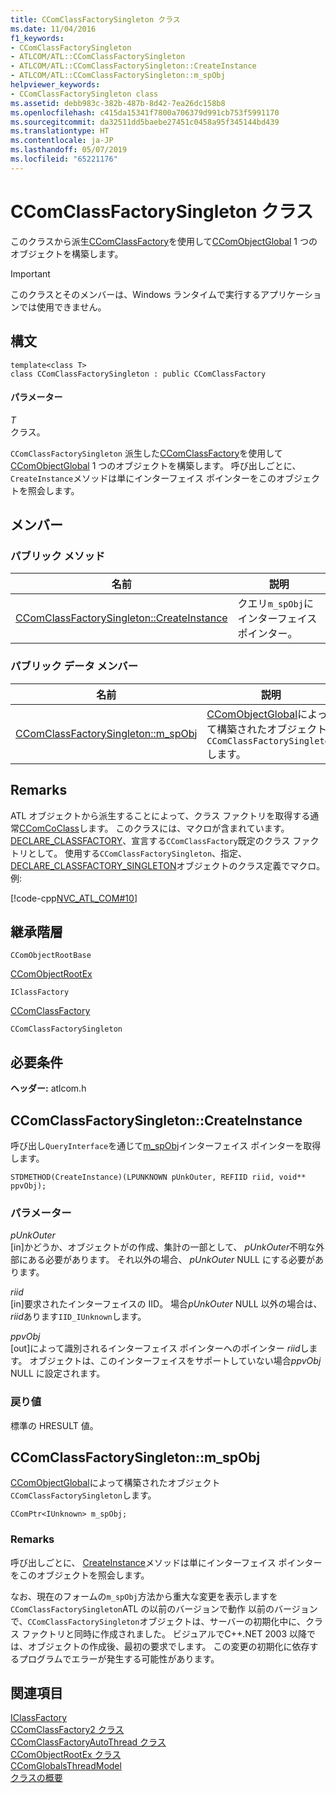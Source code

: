 ```yaml
---
title: CComClassFactorySingleton クラス
ms.date: 11/04/2016
f1_keywords:
- CComClassFactorySingleton
- ATLCOM/ATL::CComClassFactorySingleton
- ATLCOM/ATL::CComClassFactorySingleton::CreateInstance
- ATLCOM/ATL::CComClassFactorySingleton::m_spObj
helpviewer_keywords:
- CComClassFactorySingleton class
ms.assetid: debb983c-382b-487b-8d42-7ea26dc158b8
ms.openlocfilehash: c415da15341f7800a706379d991cb753f5991170
ms.sourcegitcommit: da32511dd5baebe27451c0458a95f345144bd439
ms.translationtype: HT
ms.contentlocale: ja-JP
ms.lasthandoff: 05/07/2019
ms.locfileid: "65221176"
---
```

# <a name="ccomclassfactorysingleton-class"></a>CComClassFactorySingleton クラス

このクラスから派生[CComClassFactory](../../atl/reference/ccomclassfactory-class.md)を使用して[CComObjectGlobal](../../atl/reference/ccomobjectglobal-class.md) 1 つのオブジェクトを構築します。

> [!IMPORTANT]
>  このクラスとそのメンバーは、Windows ランタイムで実行するアプリケーションでは使用できません。

## <a name="syntax"></a>構文

```
template<class T>
class CComClassFactorySingleton : public CComClassFactory
```

#### <a name="parameters"></a>パラメーター

*T*<br/>
クラス。

`CComClassFactorySingleton` 派生した[CComClassFactory](../../atl/reference/ccomclassfactory-class.md)を使用して[CComObjectGlobal](../../atl/reference/ccomobjectglobal-class.md) 1 つのオブジェクトを構築します。 呼び出しごとに、`CreateInstance`メソッドは単にインターフェイス ポインターをこのオブジェクトを照会します。

## <a name="members"></a>メンバー

### <a name="public-methods"></a>パブリック メソッド

|名前|説明|
|----------|-----------------|
|[CComClassFactorySingleton::CreateInstance](#createinstance)|クエリ`m_spObj`にインターフェイス ポインター。|

### <a name="public-data-members"></a>パブリック データ メンバー

|名前|説明|
|----------|-----------------|
|[CComClassFactorySingleton::m_spObj](#m_spobj)|[CComObjectGlobal](../../atl/reference/ccomobjectglobal-class.md)によって構築されたオブジェクト`CComClassFactorySingleton`します。|

## <a name="remarks"></a>Remarks

ATL オブジェクトから派生することによって、クラス ファクトリを取得する通常[CComCoClass](../../atl/reference/ccomcoclass-class.md)します。 このクラスには、マクロが含まれています。 [DECLARE_CLASSFACTORY](aggregation-and-class-factory-macros.md#declare_classfactory)、宣言する`CComClassFactory`既定のクラス ファクトリとして。 使用する`CComClassFactorySingleton`、指定、 [DECLARE_CLASSFACTORY_SINGLETON](aggregation-and-class-factory-macros.md#declare_classfactory_singleton)オブジェクトのクラス定義でマクロ。 例:

[!code-cpp[NVC_ATL_COM#10](../../atl/codesnippet/cpp/ccomclassfactorysingleton-class_1.h)]

## <a name="inheritance-hierarchy"></a>継承階層

`CComObjectRootBase`

[CComObjectRootEx](../../atl/reference/ccomobjectrootex-class.md)

`IClassFactory`

[CComClassFactory](../../atl/reference/ccomclassfactory-class.md)

`CComClassFactorySingleton`

## <a name="requirements"></a>必要条件

**ヘッダー:** atlcom.h

##  <a name="createinstance"></a>  CComClassFactorySingleton::CreateInstance

呼び出し`QueryInterface`を通じて[m_spObj](#m_spobj)インターフェイス ポインターを取得します。

```
STDMETHOD(CreateInstance)(LPUNKNOWN pUnkOuter, REFIID riid, void** ppvObj);
```

### <a name="parameters"></a>パラメーター

*pUnkOuter*<br/>
[in]かどうか、オブジェクトがの作成、集計の一部として、 *pUnkOuter*不明な外部にある必要があります。 それ以外の場合、 *pUnkOuter* NULL にする必要があります。

*riid*<br/>
[in]要求されたインターフェイスの IID。 場合*pUnkOuter* NULL 以外の場合は、 *riid*あります`IID_IUnknown`します。

*ppvObj*<br/>
[out]によって識別されるインターフェイス ポインターへのポインター *riid*します。 オブジェクトは、このインターフェイスをサポートしていない場合*ppvObj* NULL に設定されます。

### <a name="return-value"></a>戻り値

標準の HRESULT 値。

##  <a name="m_spobj"></a>  CComClassFactorySingleton::m_spObj

[CComObjectGlobal](../../atl/reference/ccomobjectglobal-class.md)によって構築されたオブジェクト`CComClassFactorySingleton`します。

```
CComPtr<IUnknown> m_spObj;
```

### <a name="remarks"></a>Remarks

呼び出しごとに、 [CreateInstance](#createinstance)メソッドは単にインターフェイス ポインターをこのオブジェクトを照会します。

なお、現在のフォームの`m_spObj`方法から重大な変更を表示しますを`CComClassFactorySingleton`ATL の以前のバージョンで動作 以前のバージョンで、`CComClassFactorySingleton`オブジェクトは、サーバーの初期化中に、クラス ファクトリと同時に作成されました。 ビジュアルでC++.NET 2003 以降では、オブジェクトの作成後、最初の要求でします。 この変更の初期化に依存するプログラムでエラーが発生する可能性があります。

## <a name="see-also"></a>関連項目

[IClassFactory](/windows/desktop/api/unknwnbase/nn-unknwnbase-iclassfactory)<br/>
[CComClassFactory2 クラス](../../atl/reference/ccomclassfactory2-class.md)<br/>
[CComClassFactoryAutoThread クラス](../../atl/reference/ccomclassfactoryautothread-class.md)<br/>
[CComObjectRootEx クラス](../../atl/reference/ccomobjectrootex-class.md)<br/>
[CComGlobalsThreadModel](atl-typedefs.md#ccomglobalsthreadmodel)<br/>
[クラスの概要](../../atl/atl-class-overview.md)
